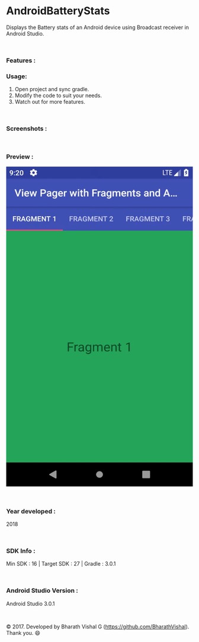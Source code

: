 # AndroidBatteryStats
Displays the Battery stats of an Android device using Broadcast receiver in Android Studio.

&nbsp;
### Features : 

### Usage:
1. Open project and sync gradle.
2. Modify the code to suit your needs.
3. Watch out for more features.


&nbsp;
### Screenshots : 


&nbsp;
### Preview : 
![Preview](https://github.com/BharathVishal/ViewPagerwithFragmentsandAdmob/blob/master/Preview/PreviewGif.gif)


&nbsp;

### Year developed : 
2018


&nbsp;

### SDK Info : 
Min SDK : 16  | Target SDK : 27 | Gradle : 3.0.1

&nbsp;


### Android Studio Version : 
Android Studio 3.0.1


&nbsp;

© 2017. Developed by Bharath Vishal G (https://github.com/BharathVishal).
Thank you. :smile:

